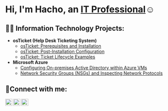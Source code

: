 <h1>Hi, I'm Hacho, an <a href="https://www.linkedin.com/in/hachik-bagaryan/">IT Professional</a>☺</h1>

<h2>👨‍💻 Information Technology Projects:</h2>

- <b>osTicket (Help Desk Ticketing System)</b>
  - [osTicket: Prerequisites and Installation](https://github.com/hbagaryan/osticket-prereqs)
  - [osTicket: Post-Installation Configuration](https://github.com/hbagaryan/post-install-config)
  - [osTicket: Ticket Lifecycle Examples](https://github.com/hbagaryan/ticket-lifecycle)
- <b>Microsoft Azure</b>
  - [Configuring On-premises Active Directory within Azure VMs](https://github.com/hbagaryan/configure-ad)
  - [Network Security Groups (NSGs) and Inspecting Network Protocols](https://github.com/hbagaryan/azure-network-protocols)

<h2>🤳Connect with me:</h2>

[<img align="left" alt="Hachik | Twitter" width="22px" src="https://cdn.jsdelivr.net/npm/simple-icons@v3/icons/twitter.svg" />][twitter]
[<img align="left" alt="Hachik | LinkedIn" width="22px" src="https://cdn.jsdelivr.net/npm/simple-icons@v3/icons/linkedin.svg" />][linkedin]
[<img align="left" alt="Hachik | Instagram" width="22px" src="https://cdn.jsdelivr.net/npm/simple-icons@v3/icons/instagram.svg" />][instagram]

[twitter]: https://x.com/HachoBagaryan
[instagram]: https://www.instagram.com/hacho.bagaryan?igsh=MThlb2k0aTBwcnNzYQ%3D%3D&utm_source=qr 
[linkedin]: https://www.linkedin.com/in/hachik-bagaryan/
